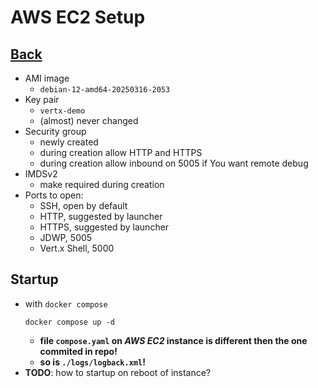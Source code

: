 # AWS EC2 Setup

## [Back](../README.md)

* AMI image
  * `debian-12-amd64-20250316-2053`
* Key pair
  * `vertx-demo`
  * (almost) never changed
* Security group
  * newly created
  * during creation allow HTTP and HTTPS
  * during creation allow inbound on 5005 if You want remote debug
* IMDSv2
  * make required during creation
* Ports to open:
  * SSH, open by default
  * HTTP, suggested by launcher
  * HTTPS, suggested by launcher
  * JDWP, 5005
  * Vert.x Shell, 5000

## Startup

* with `docker compose`
  ```shell
  docker compose up -d
  ```
  * **file `compose.yaml` on *AWS* *EC2* instance is different then the one commited in repo!**
  * **so is `./logs/logback.xml`!**
* **TODO**: how to startup on reboot of instance?
